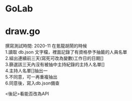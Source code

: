 # GoLab
# draw.go
撰寫測試時間: 2020-11 在氪龍胡鬧的時候</br>
1.讀取 db.json 文字檔，裡面記錄了有資格參予抽籤的人員名單</br>
2.組出連續前三天(寫死可改為變數)工作日的日期[]</br>
3.篩選該三天內沒有被抽中主持紀錄的主持人名單[]</br>
4.主持人名單[]抽出一</br>
5.不同意，可一再重複抽出</br>
6.同意後，寫入db.json備查</br>

<後記>看能否改為API
